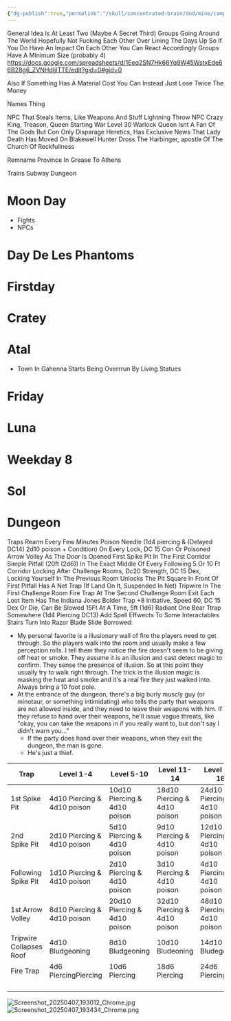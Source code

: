 ```yaml
---
{"dg-publish":true,"permalink":"/skull/concentrated-brain/dnd/mine/campaigns/starfall/starfall-notes-dump/","tags":["Tagless"],"noteIcon":""}
---
```


General Idea Is At Least Two (Maybe A Secret Third) Groups Going Around The World Hopefully Not Fucking Each Other Over
Lining The Days Up So If You Do Have An Impact On Each Other You Can React Accordingly
Groups Have A Minimum Size (probably 4)
https://docs.google.com/spreadsheets/d/1Eeq2SN7Hk66Yq9W45WstxEde66B28g6_ZVNHdIjITTE/edit?gid=0#gid=0

Also If Something Has A Material Cost You Can Instead Just Lose Twice The Money

Names Thing

NPC That Steals Items, Like Weapons And Stuff
Lightning Throw NPC
Crazy King, Treason, Queen Starting War
Level 30 Warlock 
Queen Isnt A Fan Of The Gods But Con Only Disparage Heretics, Has Exclusive News That Lady Death Has Moved On
Blakewell
Hunter
Dross
The  Harbinger, apostle Of The Church Of Reckfullness

Remname Province In Grease To Athens

Trains
Subway Dungeon

# Moon Day
- Fights
- NPCs

# Day De Les Phantoms




# Firstday


# Cratey


# Atal
- Town In Gahenna Starts Being Overrrun By Living Statues

# Friday


# Luna


# Weekday 8


# Sol


# Dungeon
Traps Rearm Every Few Minutes
Poison Needle (1d4 piercing  & (Delayed DC14) 2d10 poison + Condition) On Every Lock, DC 15 Con Or Poisoned
Arrow Volley As The Door Is Opened
First Spike Pit In The First Corridor
Simple Pitfall (20ft (2d6)) In The Exact Middle Of Every Following 5 Or 10 Ft Corridor 
	Locking After Challenge Rooms, Dc20 Strength, DC 15 Dex, Locking Yourself In The Previous Room Unlocks The Pit 
Square In Front Of First Pitfall Has A Net Trap (If Land On It, Suspended In Net)
Tripwire In The First Challenge Room
Fire Trap At The Second Challenge Room Exit
Each Loot Item Has The Indiana Jones Bolder Trap
	+8 Initiative, Speed 60, DC 15 Dex Or Die, Can Be Slowed 15Ft At A Time, 5ft (1d6) Radiant 
One Bear Ttrap Somewhere (1d4 Piercing DC13) 
Add Spell Effwects To Some Interactables
Stairs Turn Into Razor Blade Slide
Borrowed:
- My personal favorite is a illusionary wall of fire the players need to get through. So the players walk into the room and usually make a few perception rolls. I tell them they notice the fire doesn't seem to be giving off heat or smoke. They assume it is an illusion and cast detect magic to confirm. They sense the presence of illusion. So at this point they usually try to walk right through. The trick is the illusion magic is masking the heat and smoke and it's a real fire they just walked into. Always bring a 10 foot pole.
- At the entrance of the dungeon, there's a big burly muscly guy (or minotaur, or something intimidating) who tells the party that weapons are not allowed inside, and they need to leave their weapons with him. If they refuse to hand over their weapons, he'll issue vague threats, like "okay, you can take the weapons in if you really want to, but don't say I didn't warn you..."
	- If the party does hand over their weapons, when they exit the dungeon, the man is gone.
	- He's just a thief.

| Trap                     | Level 1-4             | Level 5-10       | Level 11-14      | Level 14-18    | Level 18-20       |
| ------------------------ | --------------------- | ---------------- | ---------------- | -------------- | ----------------- |
| 1st Spike Pit              | 4d10 Piercing & 4d10 poison  | 10d10 Piercing & 4d10 poison    | 18d10 Piercing & 4d10 poison    | 24d10 Piercing & 4d10 poison  | 36d10 Piercing & 4d10 poison     |
| 2nd Spike Pit              | 2d10 Piercing & 4d10 poison         | 5d10 Piercing & 4d10 poison    | 9d10 Piercing & 4d10 poison     | 12d10 Piercing & 4d10 poison | 18d10 Piercing & 4d10 poison    |
| Following Spike Pit       | 1d10 Piercing & 4d10 poison         | 2d10 Piercing & 4d10 poison    | 3d10 Piercing & 4d10 poison    | 4d10 Piercing & 4d10 poison  | 10d10 Piercing & 4d10 poison    |
| 1st Arrow Volley         | 8d10 Piercing & 4d10 poison         | 20d10 Piercing & 4d10 poison   | 32d10 Piercing & 4d10 poison   | 48d10 Piercing & 4d10 poison  | 72d10 Piercing & 4d10 poison    |
| Tripwire Collapses  Roof | 4d10 Bludgeoning      | 8d10 Bludgeoning | 10d10 Bludeoning | 14d10 Bludegoning | 18d10 Bludgeoning  |
| Fire Trap              | 4d6 PiercingPiercing | 10d6 Piercing   | 18d6 Piercing   | 24d6 Piercing | 36d6 Piercing    |
|                         |                       |                  |                  |                |                   |
|                          |                       |                  |                  |                |                   |
|                          |                       |                  |                  |                |                   |
|                          |                       |                  |                  |                |                   |



![Screenshot_20250407_193012_Chrome.jpg](/img/user/images/Screenshot_20250407_193012_Chrome.jpg)
![Screenshot_20250407_193434_Chrome.png](/img/user/images/Screenshot_20250407_193434_Chrome.png)